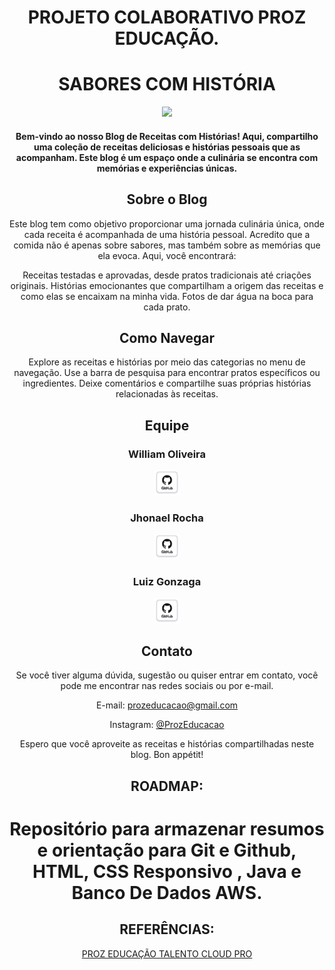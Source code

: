 <span align="center">

  # PROJETO COLABORATIVO PROZ EDUCAÇÃO.

  # SABORES COM HISTÓRIA
</span>
<div align="center">
<img src="https://github.com/willdev-crypto/blog/assets/137120025/143d9092-e2d1-4721-a2fd-7b2f66608631" width="300px" />



<h4>Bem-vindo ao nosso Blog de Receitas com Histórias! Aqui, compartilho uma coleção de receitas deliciosas e histórias pessoais que as acompanham. Este blog é um espaço onde a culinária se encontra com memórias e experiências únicas.</h4>

## Sobre o Blog

Este blog tem como objetivo proporcionar uma jornada culinária única, onde cada receita é acompanhada de uma história pessoal. Acredito que a comida não é apenas sobre sabores, mas também sobre as memórias que ela evoca. Aqui, você encontrará:

Receitas testadas e aprovadas, desde pratos tradicionais até criações originais.
Histórias emocionantes que compartilham a origem das receitas e como elas se encaixam na minha vida.
Fotos de dar água na boca para cada prato.

## Como Navegar

Explore as receitas e histórias por meio das categorias no menu de navegação.
Use a barra de pesquisa para encontrar pratos específicos ou ingredientes.
Deixe comentários e compartilhe suas próprias histórias relacionadas às receitas.

## Equipe
<!-- Em desenvolvimento -->
 <span> 
  <h3>William Oliveira</h3> <a href="https://github.com/willdev-crypto"> <img src="./logo/github.png" width="40" /></a>
                            
   
  <h3>Jhonael Rocha</h3> <a href="https://github.com/JhonaelRocha"> <img src="./logo/github.png" width="40" /></a>
  
 
  <h3>Luiz Gonzaga</h3> <a href="https://github.com/lulavalenca"> <img src="./logo/github.png" width="40" /></a>
  
   </span>
<!-- Em desenvolvimento -->

## Contato

Se você tiver alguma dúvida, sugestão ou quiser entrar em contato, você pode me encontrar nas redes sociais ou por e-mail.

 E-mail: [prozeducacao@gmail.com](mailto:seu@email.com)

Instagram: [@ProzEducacao](https://www.instagram.com/seu_usuario/)

Espero que você aproveite as receitas e histórias compartilhadas neste blog. Bon appétit!




## ROADMAP:


# Repositório para armazenar resumos e orientação para Git e Github, HTML, CSS Responsivo , Java e Banco De Dados AWS. 

##  REFERÊNCIAS:
 [PROZ EDUCAÇÃO TALENTO CLOUD PRO](https://pages.prozeducacao.com.br/lp-proz-tecnologia-talento-cloud)

